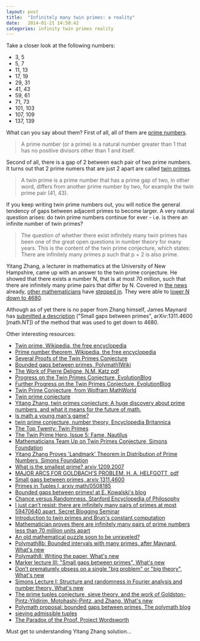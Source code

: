 ```yaml
---
layout: post
title:  "Infinitely many twin primes: a reality"
date:   2014-01-21 14:50:42
categories: infinity twin primes reality
---
```


Take a closer look at the following numbers:

- 3, 5
- 5, 7
- 11, 13
- 17, 19
- 29, 31
- 41, 43
- 59, 61
- 71, 73
- 101, 103
- 107, 109
- 137, 139

What can you say about them? First of all, all of them are
[prime numbers](http://en.wikipedia.org/wiki/Prime_number).

> A prime number (or a prime) is a natural number greater than 1 that has no
positive divisors other than 1 and itself.

Second of all, there is a gap of 2 between each pair of two prime numbers. It
turns out that 2 prime numers that are just 2 apart are called
[twin primes](http://en.wikipedia.org/wiki/Twin_prime).

> A twin prime is a prime number that has a prime gap of two, in other word,
differs from another prime number by two, for example the twin prime pair
(41, 43).

If you keep writing twin prime numbers out, you will notice the general
tendency of gaps between adjacent primes to become larger. A very natural
question arises: do twin prime numbers continue for ever - i.e. is there an
infinite number of twin primes?

> The question of whether there exist infinitely many twin primes has been one of
the great open questions in number theory for many years. This is the content
of the twin prime conjecture, which states: There are infinitely many primes p
such that p + 2 is also prime.

Yitang Zhang, a lecturer in mathematics at the University of New Hampshire,
came up with an answer to the twin prime conjecture. He showed that there
exists a number N, that is at most 70 million, such that there are infinitely
many prime pairs that differ by N. Covered in
[the news](http://www.slate.com/articles/health_and_science/do_the_math/2013/05/yitang_zhang_twin_primes_conjecture_a_huge_discovery_about_prime_numbers.html)
already,
[other mathematicians](http://scienceblogs.com/evolutionblog/2013/05/24/progress-on-the-twin-primes-conjecture/)
have
[stepped in](http://scienceblogs.com/evolutionblog/2013/09/03/further-progress-on-the-twin-primes-conjecture/).
They were able to [lower N down to 4680](http://michaelnielsen.org/polymath1/index.php?title=Bounded_gaps_between_primes).

Although as of yet there is no paper from Zhang himself, James Maynard has
[submitted a description](http://arxiv.org/abs/1311.4600)
("Small gaps between primes", arXiv:1311.4600 [math.NT]) of the method that was
used to get down to 4680.

Other interesting resources:

- [Twin prime, Wikipedia, the free encyclopedia](http://en.wikipedia.org/wiki/Twin_prime)
- [Prime number theorem, Wikipedia, the free encyclopedia](http://en.wikipedia.org/wiki/Prime_number_theorem)
- [Several Proofs of the Twin Primes Conjecture](http://www.coolissues.com/mathematics/Tprimes/tprimes.htm)
- [Bounded gaps between primes, Polymath1Wiki](http://michaelnielsen.org/polymath1/index.php?title=Bounded_gaps_between_primes)
- [The Work of Pierre Deligne, N.M. Katz pdf](http://www.mathunion.org/ICM/ICM1978.1/Main/icm1978.1.0047.0052.ocr.pdf)
- [Progress on the Twin Primes Conjecture, EvolutionBlog](http://scienceblogs.com/evolutionblog/2013/05/24/progress-on-the-twin-primes-conjecture/)
- [Further Progress on the Twin Primes Conjecture, EvolutionBlog](http://scienceblogs.com/evolutionblog/2013/09/03/further-progress-on-the-twin-primes-conjecture/)
- [Twin Prime Conjecture, from Wolfram MathWorld](http://mathworld.wolfram.com/TwinPrimeConjecture.html)
- [Twin prime conjecture](http://www.princeton.edu/~achaney/tmve/wiki100k/docs/Twin_prime_conjecture.html)
- [Yitang Zhang, twin primes conjecture: A huge discovery about prime numbers, and what it means for the future of math.](http://www.slate.com/articles/health_and_science/do_the_math/2013/05/yitang_zhang_twin_primes_conjecture_a_huge_discovery_about_prime_numbers.html)
- [Is math a young man's game?](http://www.slate.com/articles/life/do_the_math/2003/05/is_math_a_young_mans_game.html)
- [twin prime conjecture, number theory, Encyclopedia Britannica](http://www.britannica.com/EBchecked/topic/1556762/twin-prime-conjecture)
- [The Top Twenty: Twin Primes](http://primes.utm.edu/top20/page.php?id=1)
- [The Twin Prime Hero, Issue 5: Fame, Nautilus](http://nautil.us/issue/5/fame/the-twin-prime-hero)
- [Mathematicians Team Up on Twin Primes Conjecture, Simons Foundation](https://www.simonsfoundation.org/quanta/20131119-together-and-alone-closing-the-prime-gap/)
- [Yitang Zhang Proves 'Landmark' Theorem in Distribution of Prime Numbers, Simons Foundation](https://www.simonsfoundation.org/quanta/20130519-unheralded-mathematician-bridges-the-prime-gap/)
- [What is the smallest prime? arxiv 1209.2007](http://arxiv.org/abs/1209.2007)
- [MAJOR ARCS FOR GOLDBACH’S PROBLEM, H. A. HELFGOTT, pdf](http://arxiv.org/pdf/1305.2897v1.pdf)
- [Small gaps between primes, arxiv 1311.4600](http://arxiv.org/abs/1311.4600)
- [Primes in Tuples I, arxiv math/0508185](http://arxiv.org/abs/math/0508185)
- [Bounded gaps between primes! at E. Kowalski's blog](http://blogs.ethz.ch/kowalski/2013/05/21/bounded-gaps-between-primes/)
- [Chance versus Randomness, Stanford Encyclopedia of Philosophy](http://plato.stanford.edu/entries/chance-randomness/)
- [I just can’t resist: there are infinitely many pairs of primes at most 59470640 apart, Secret Blogging Seminar](http://sbseminar.wordpress.com/2013/05/30/i-just-cant-resist-there-are-infinitely-many-pairs-of-primes-at-most-59470640-apart/)
- [Introduction to twin primes and Brun's constant computation](http://numbers.computation.free.fr/Constants/Primes/twin.html)
- [Mathematician proves there are infinitely many pairs of prime numbers less than 70 million units apart](http://phys.org/news/2013-05-mathematician-infinitely-pairs-prime-million.html#inlRlv)
- [An old mathematical puzzle soon to be unraveled?](http://phys.org/news/2014-01-mathematical-puzzle-unraveled.html)
- [Polymath8b: Bounded intervals with many primes, after Maynard, What's new](http://terrytao.wordpress.com/2013/11/19/polymath8b-bounded-intervals-with-many-primes-after-maynard/)
- [Polymath8: Writing the paper, What's new](http://terrytao.wordpress.com/2013/08/17/polymath8-writing-the-paper/)
- [Marker lecture III: "Small gaps between primes", What's new](http://terrytao.wordpress.com/2008/11/19/marker-lecture-iii-small-gaps-between-primes/)
- [Don’t prematurely obsess on a single "big problem" or "big theory", What's new](http://terrytao.wordpress.com/career-advice/dont-prematurely-obsess-on-a-single-big-problem-or-big-theory/)
- [Simons Lecture I: Structure and randomness in Fourier analysis and number theory, What's new](http://terrytao.wordpress.com/2007/04/05/simons-lecture-i-structure-and-randomness-in-fourier-analysis-and-number-theory/)
- [The prime tuples conjecture, sieve theory, and the work of Goldston-Pintz-Yildirim, Motohashi-Pintz, and Zhang, What's new](http://terrytao.wordpress.com/2013/06/03/the-prime-tuples-conjecture-sieve-theory-and-the-work-of-goldston-pintz-yildirim-motohashi-pintz-and-zhang/)
- [Polymath proposal: bounded gaps between primes, The polymath blog](http://polymathprojects.org/2013/06/04/polymath-proposal-bounded-gaps-between-primes/)
- [sieving admissible tuples](https://math.mit.edu/~primegaps/sieve.html?ktuple=632)
- [The Paradox of the Proof, Project Wordsworth](http://projectwordsworth.com/the-paradox-of-the-proof/)

Must get to understanding Yitang Zhang solution...
